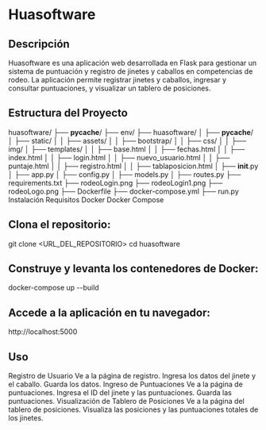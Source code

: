 # Huasoftware

## Descripción

Huasoftware es una aplicación web desarrollada en Flask para gestionar un sistema de puntuación y registro de jinetes y caballos en competencias de rodeo. La aplicación permite registrar jinetes y caballos, ingresar y consultar puntuaciones, y visualizar un tablero de posiciones.

## Estructura del Proyecto
huasoftware/
├── __pycache__/
├── env/
├── huasoftware/
│   ├── __pycache__/
│   ├── static/
│   │   ├── assets/
│   │       ├── bootstrap/
│   │       ├── css/
│   │       ├── img/
│   ├── templates/
│   │   ├── base.html
│   │   ├── fechas.html
│   │   ├── index.html
│   │   ├── login.html
│   │   ├── nuevo_usuario.html
│   │   ├── puntaje.html
│   │   ├── registro.html
│   │   ├── tablaposicion.html
│   ├── __init__.py
│   ├── app.py
│   ├── config.py
│   ├── models.py
│   ├── routes.py
├── requirements.txt
├── rodeoLogin.png
├── rodeoLogin1.png
├── rodeoLogo.png
├── Dockerfile
├── docker-compose.yml
├── run.py
Instalación
Requisitos
Docker
Docker Compose


## Clona el repositorio:

git clone <URL_DEL_REPOSITORIO>
cd huasoftware 

## Construye y levanta los contenedores de Docker:
docker-compose up --build

## Accede a la aplicación en tu navegador:
http://localhost:5000


## Uso
Registro de Usuario
Ve a la página de registro.
Ingresa los datos del jinete y el caballo.
Guarda los datos.
Ingreso de Puntuaciones
Ve a la página de puntuaciones.
Ingresa el ID del jinete y las puntuaciones.
Guarda las puntuaciones.
Visualización de Tablero de Posiciones
Ve a la página del tablero de posiciones.
Visualiza las posiciones y las puntuaciones totales de los jinetes.
